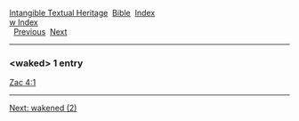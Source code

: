 [Intangible Textual Heritage](../../index)  [Bible](../index) 
[Index](index)   
[w Index](_w_)  
  [Previous](c12195)  [Next](c12197) 

------------------------------------------------------------------------

### &lt;waked&gt; 1 entry

[Zac 4:1](../kjv/zac004.htm#001)  

------------------------------------------------------------------------

[Next: wakened (2)](c12197)
